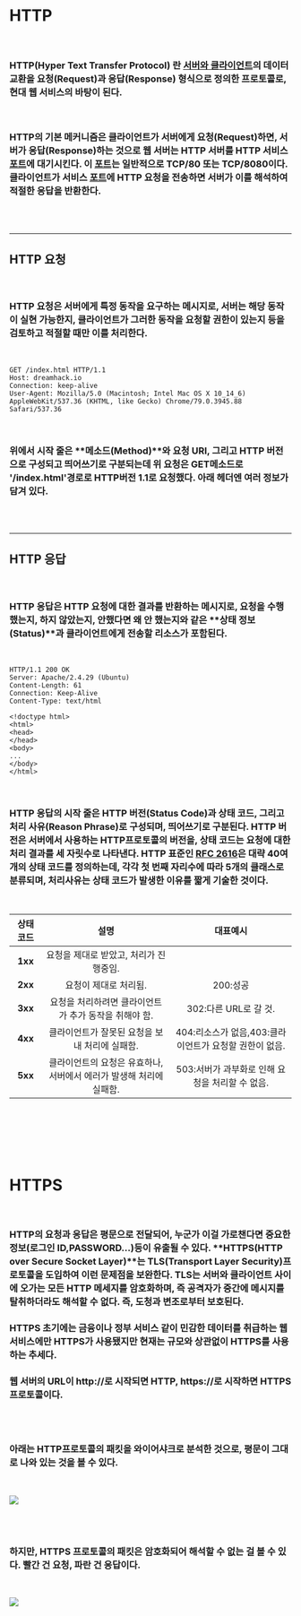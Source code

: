 # **HTTP**

<br>

### **HTTP(Hyper Text Transfer Protocol)** 란 [서버와 클라이언트](%ED%81%B4%EB%9D%BC%EC%9D%B4%EC%96%B8%ED%8A%B8%EC%99%80%20%EC%84%9C%EB%B2%84.md)의 데이터 교환을 요청(Request)과 응답(Response) 형식으로 정의한 프로토콜로, 현대 웹 서비스의 바탕이 된다.

<br>

### HTTP의 기본 메커니즘은 클라이언트가 **서버에게 요청(Request)하면, 서버가 응답(Response)하는 것**으로 웹 서버는 HTTP 서버를 HTTP 서비스 [포트](/Network/기초/포트(Port).md)에 대기시킨다. 이 [포트](/Network/기초/포트(Port).md)는 일반적으로 TCP/80 또는 TCP/8080이다. 클라이언트가 서비스 [포트](/Network/기초/포트(Port).md)에 HTTP 요청을 전송하면 서버가 이를 해석하여 적절한 응답을 반환한다.

<br><br>

- - -

## **HTTP 요청**

<br>

### HTTP 요청은 서버에게 특정 동작을 요구하는 메시지로, 서버는 해당 동작이 실현 가능한지, 클라이언트가 그러한 동작을 요청할 권한이 있는지 등을 검토하고 적절할 때만 이를 처리한다.

<br>

```
GET /index.html HTTP/1.1
Host: dreamhack.io
Connection: keep-alive
User-Agent: Mozilla/5.0 (Macintosh; Intel Mac OS X 10_14_6) AppleWebKit/537.36 (KHTML, like Gecko) Chrome/79.0.3945.88 Safari/537.36
```

<br>

### 위에서 시작 줄은 **메소드(Method)**와 **요청 URI**, 그리고 **HTTP 버전**으로 구성되고 띄어쓰기로 구분되는데 위 요청은 GET메소드로 '/index.html'경로로 HTTP버전 1.1로 요청했다. 아래 헤더엔 여러 정보가 담겨 있다.

<br><br>

- - -

## HTTP 응답

<br>

### HTTP 응답은 HTTP 요청에 대한 결과를 반환하는 메시지로, 요청을 수행 했는지, 하지 않았는지, 안했다면 왜 안 했는지와 같은 **상태 정보(Status)**과 **클라이언트에게 전송할 리소스**가 포함된다.

<br>

```
HTTP/1.1 200 OK
Server: Apache/2.4.29 (Ubuntu)
Content-Length: 61
Connection: Keep-Alive
Content-Type: text/html

<!doctype html>
<html>
<head>
</head>
<body>
...
</body>
</html>
```

<br>

### HTTP 응답의 시작 줄은 HTTP 버전(Status Code)과 상태 코드, 그리고 처리 사유(Reason Phrase)로 구성되며, 띄어쓰기로 구분된다. HTTP 버전은 서버에서 사용하는 HTTP프로토콜의 버전을, 상태 코드는 요청에 대한 처리 결과를 세 자릿수로 나타낸다. HTTP 표준인 [RFC 2616](https://www.w3.org/Protocols/rfc2616/rfc2616-sec6.html)은 대략 40여개의 상태 코드를 정의하는데, 각각 첫 번째 자리수에 따라 5개의 클래스로 분류되며, 처리사유는 상태 코드가 발생한 이유를 짧게 기술한 것이다.

<br>

|**상태코드**|**설명**|**대표예시**|
|:---:|:---:|:---:|
|**1xx**|요청을 제대로 받았고, 처리가 진행중임.||
|**2xx**|요청이 제대로 처리됨.|200:성공|
|**3xx**|요청을 처리하려면 클라이언트가 추가 동작을 취해야 함.|302:다른 URL로 갈 것.|
|**4xx**|클라이언트가 잘못된 요청을 보내 처리에 실패함.|404:리소스가 없음,403:클라이언트가 요청할 권한이 없음.|
|**5xx**|클라이언트의 요청은 유효하나, 서버에서 에러가 발생해 처리에 실패함.|503:서버가 과부화로 인해 요청을 처리할 수 없음.

<br><br><br>


<br>

# **HTTPS**
<br>

### HTTP의 요청과 응답은 평문으로 전달되어, 누군가 이걸 가로챈다면 중요한 정보(로그인 ID,PASSWORD...)등이 유출될 수 있다. **HTTPS(HTTP over Secure Socket Layer)**는 TLS(Transport Layer Security)프로토콜을 도입하여 이런 문제점을 보완한다. TLS는 서버와 클라이언트 사이에 오가는 모든 HTTP 메세지를 암호화하며, 즉 공격자가 중간에 메시지를 탈취하더라도 해석할 수 없다. 즉, 도청과 변조로부터 보호된다.
### HTTPS 초기에는 금융이나 정부 서비스 같이 민감한 데이터를 취급하는 웹 서비스에만 HTTPS가 사용됐지만 현재는 규모와 상관없이 HTTPS를 사용하는 추세다.
### 웹 서버의 URL이 http://로 시작되면 HTTP, https://로 시작하면 HTTPS 프로토콜이다.

<br><br>

### 아래는 HTTP프로토콜의 패킷을 와이어샤크로 분석한 것으로, 평문이 그대로 나와 있는 것을 볼 수 있다.

<br>


![](https://velog.velcdn.com/images/as979200/post/d6afad1c-5c3c-417c-b450-ac96ae14d02a/image.png)


<br><br>

### 하지만, HTTPS 프로토콜의 패킷은 암호화되어 해석할 수 없는 걸 볼 수 있다. 빨간 건 요청, 파란 건 응답이다.

<br>

![](https://velog.velcdn.com/images/as979200/post/bb74f65c-005c-4f91-8014-fa0b7e50711a/image.png)
